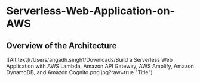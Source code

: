 # Serverless-Web-Application-on-AWS

## Overview of the Architecture

![Alt text](/Users/angadh.singh1/Downloads/Build a Serverless Web Application with AWS Lambda, Amazon API Gateway, AWS Amplify, Amazon DynamoDB, and Amazon Cognito.png.jpg?raw=true "Title")
